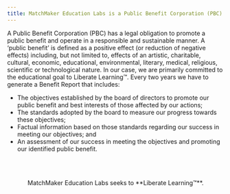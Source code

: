 ```yaml
---
title: MatchMaker Education Labs is a Public Benefit Corporation (PBC)
---
```

A Public Benefit Corporation (PBC) has a legal obligation to promote a public benefit and operate in a responsible and sustainable manner. A ‘public benefit’ is defined as a positive effect (or reduction of negative effects) including, but not limited to, effects of an artistic, charitable, cultural, economic, educational, environmental, literary, medical, religious, scientific or technological nature. In our case, we are primarily committed to the educational goal to Liberate Learning™. Every two years we have to generate a Benefit Report that includes:

<ul>
	<li>The objectives established by the board of directors to promote our public benefit and best interests of those affected by our actions;
	<li>The standards adopted by the board to measure our progress towards these objectives;
	<li>Factual information based on those standards regarding our success in meeting our objectives; and
	<li>An assessment of our success in meeting the objectives and promoting our identified public benefit.
<ul><br/>
<p We made the conscious decision to incorporate as a PBC to ensure that our larger goals are well aligned with those who choose to invest and collaborate with us. While we are a for-profit entity, we are committed to generating large scale, sustainable change in how people learn and the infrastructure that supports that learning by creating sustainable solutions for those who serve the Competency-based Learning Industry (CBLI).</p><br/>

<p class="text-center">MatchMaker Education Labs seeks to **Liberate Learning™**.</p>